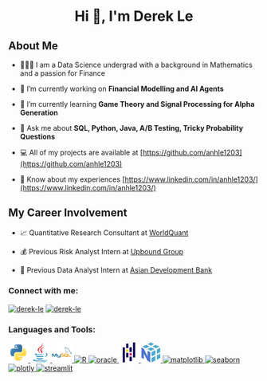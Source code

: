 <h1 align="center">Hi 👋, I'm Derek Le</h1>

<h2> About Me </h2>
  
- 👨🏻‍💻 I am a Data Science undergrad with a background in Mathematics and a passion for Finance

- 🔭 I’m currently working on **Financial Modelling and AI Agents**

- 🌱 I’m currently learning **Game Theory and Signal Processing for Alpha Generation**
  
- 💬 Ask me about **SQL, Python, Java, A/B Testing, Tricky Probability Questions**

- 💻 All of my projects are available at [https://github.com/anhle1203](https://github.com/anhle1203)

- 📄 Know about my experiences [https://www.linkedin.com/in/anhle1203/](https://www.linkedin.com/in/anhle1203/)

<h2> My Career Involvement </h2>

- 📈 Quantitative Research Consultant at [WorldQuant](https://www.worldquant.com/)

- 💰 Previous Risk Analyst Intern at [Upbound Group](https://www.upbound.com/)

- 🏦 Previous Data Analyst Intern at [Asian Development Bank](https://www.adb.org/)

<h3 align="left">Connect with me:</h3>
<p align="left">
<a href="https://https://www.linkedin.com/in/anhle1203" target="blank"><img align="center" src="https://cdn.jsdelivr.net/npm/simple-icons@3.0.1/icons/linkedin.svg" alt="derek-le" height="30" width="40" /></a>
<a href="https://github.com/anhle1203" target="blank"><img align="center" src="https://cdn.jsdelivr.net/npm/simple-icons@3.0.1/icons/github.svg" alt="derek-le" height="30" width="40" /></a>

</p>

  <div style="flex: 1;">
    <h3 align="left">Languages and Tools:</h3>
    <p align="left"> 
      <a href="https://www.python.org" target="_blank"> 
        <img src="https://raw.githubusercontent.com/devicons/devicon/master/icons/python/python-original.svg" alt="python" width="40" height="40"/> 
      </a> 
      <a href="https://www.java.com" target="_blank"> 
        <img src="https://raw.githubusercontent.com/devicons/devicon/master/icons/java/java-original.svg" alt="java" width="40" height="40"/> 
      </a> 
      <a href="https://www.mysql.com/" target="_blank"> 
        <img src="https://raw.githubusercontent.com/devicons/devicon/master/icons/mysql/mysql-original-wordmark.svg" alt="mysql" width="40" height="40"/> 
      </a> 
      <a href="https://www.r-project.org/" target="_blank"> 
        <img src="https://www.vectorlogo.zone/logos/r-project/r-project-icon.svg" alt="R" width="40" height="40"/> 
      </a> 
      <a href="https://www.oracle.com/" target="_blank"> 
        <img src="https://www.vectorlogo.zone/logos/oracle/oracle-icon.svg" alt="oracle" width="40" height="40"/> 
      </a> 
      <a href="https://pandas.pydata.org/" target="_blank"> 
        <img src="https://raw.githubusercontent.com/devicons/devicon/master/icons/pandas/pandas-original.svg" alt="pandas" width="40" height="40"/> 
      </a> 
      <a href="https://numpy.org/" target="_blank"> 
        <img src="https://raw.githubusercontent.com/devicons/devicon/master/icons/numpy/numpy-original.svg" alt="numpy" width="40" height="40"/> 
      </a> 
      <a href="https://matplotlib.org/" target="_blank"> 
        <img src="https://upload.wikimedia.org/wikipedia/commons/8/84/Matplotlib_icon.svg" alt="matplotlib" width="40" height="40"/> 
      </a> 
      <a href="https://seaborn.pydata.org/" target="_blank"> 
        <img src="https://seaborn.pydata.org/_static/logo-wide-lightbg.svg" alt="seaborn" width="40" height="40"/> 
      </a> 
      <a href="https://plotly.com/" target="_blank"> 
        <img src="https://images.plot.ly/logo/new-branding/plotly-logomark.png" alt="plotly" width="40" height="40"/> 
      </a>
      <a href="https://streamlit.io/" target="_blank"> 
        <img src="https://streamlit.io/images/brand/streamlit-logo-secondary-colormark-darktext.png" alt="streamlit" width="120" height="40"/> 
      </a> 
    </p>
  </div>
